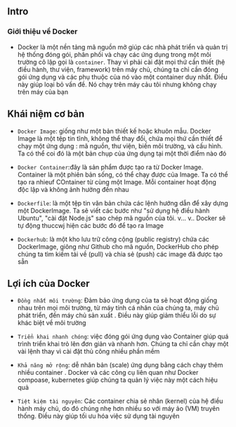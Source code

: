 ## Intro

### Giới thiệu về Docker 

- Docker là một nền tảng mã nguồn mở giúp các nhà phát triển và quản trị hệ thống đóng gói, phân phối và chạy các ứng dụng trong một môi trường cô lập gọi là `container`. Thay vì phải cài đặt mọi thứ cần thiết (hệ điều hành, thư viện, framework) trên máy chủ, chúng ta chỉ cần đóng gói ứng dụng và các phụ thuộc của nó vào một container duy nhất. Điều này giúp loại bỏ vấn đề. Nó chạy trên máy cảu tôi nhưng không chạy trên máy của bạn


## Khái niệm cơ bản

- `Docker Image`: giống như một bản thiết kế hoặc khuôn mẫu. Docker Image là một tệp tin tĩnh, không thể thay đổi, chứa mọi thứ cần thiết để chạy một ứng dụng : mã nguồn, thư viện, biến môi trường, và cấu hình. Ta có thể coi đó là một bản chụp của ứng dụng tại một thời điểm nào đó

- `Docker Container`:đây là sản phẩm được tạo ra từ Docker Image. Container là một phiên bản sống, có thể chạy được của Image. Ta có thể tạo ra nhieuf COntainer từ cùng một Image. Mỗi container hoạt động độc lập và không ảnh hưởng đến nhau

- `Dockerfile`: là một tệp tin văn bản chứa các lệnh hướng dẫn để xây dựng một DockerImage. Ta sẽ viết các bước như "sử dụng hệ điều hành Ubuntu", "cài đặt Node.js" sao chép mã nguồn của tôi. v... v.. Docker sẽ tự động thuccwj hiện các bước đó để tạo ra Image

- `Dockerhub`: là một kho lưu trữ công cộng (public registry) chứa các DockerImage, giông như Github cho mã nguồn, DockerHub cho phép chúng ta tìm kiếm tải về (pull) và chia sẻ (push) các image đã được tạo sẵn


## Lợi ích của Docker 
- `Đồng nhất môi trường`: Đảm bảo ứng dụng của ta sẽ hoạt động giống nhau trên mọi môi trường, từ máy tính cá nhân của chúng ta, máy chủ phát triển, đến máy chủ sản xuất . Điều này giúp giảm thiểu lỗi do sự khác biệt về môi trường

- `Triển khai nhanh chóng`: việc đóng gói ứng dụng vào Container giúp quá trình triển khai trỏ lên đơn giản và nhanh hơn. Chúng ta chỉ cần chạy một vài lệnh thay vì cài đặt thủ công nhiều phần mềm 

- `Khả năng mở rộng`: dễ nhân bản (scale) ứng dụng bằng cách chạy thêm nhiều container . Docker và các công cụ liên quan như Docker compoase, kubernetes giúp chúng ta quản lý việc này một cách hiệu quả

- `Tiệt kiệm tài nguyên`: Các container chia sẻ nhân (kernel) của hệ điều hành máy chủ, do đó chúng nhẹ hơn nhiều so với máy ảo (VM) truyên thống. Điều này giúp tối ưu hóa việc sử dụng tài nguyên